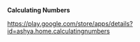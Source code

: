 **Calculating Numbers**

https://play.google.com/store/apps/details?id=ashya.home.calculatingnumbers
